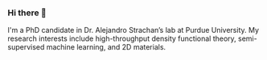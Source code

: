 ### Hi there 👋

I'm a PhD candidate in Dr. Alejandro Strachan’s lab at Purdue University. My research interests include high-throughput density functional theory, semi-supervised machine learning, and 2D materials.

<!--
**katnykiel/katnykiel** is a ✨ _special_ ✨ repository because its `README.md` (this file) appears on your GitHub profile.

Here are some ideas to get you started:

- 🔭 I’m currently working on ...
- 🌱 I’m currently learning ...
- 👯 I’m looking to collaborate on ...
- 🤔 I’m looking for help with ...
- 💬 Ask me about ...
- 📫 How to reach me: ...
- 😄 Pronouns: ...
- ⚡ Fun fact: ...
-->
